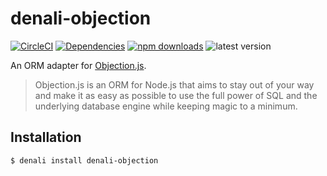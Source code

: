 # denali-objection

[![CircleCI](https://img.shields.io/circleci/project/github/denali-js/denali-objection.svg?style=flat-square)](https://circleci.com/gh/denali-js/denali-objection)
[![Dependencies](https://img.shields.io/david/denali-js/denali-objection.svg?style=flat-square)](https://david-dm.org/denali-js/denali-objection)
[![npm downloads](https://img.shields.io/npm/dm/denali-objection.svg?style=flat-square)](https://www.npmjs.com/package/denali-objection)
![latest version](https://img.shields.io/npm/v/denali-objection.svg?style=flat-square)

An ORM adapter for [Objection.js](vincit.github.io/objection.js/).

> Objection.js is an ORM for Node.js that aims to stay out of your way and make it as easy as possible to use the full power of SQL and the underlying database engine while keeping magic to a minimum.

## Installation

```sh
$ denali install denali-objection
```
